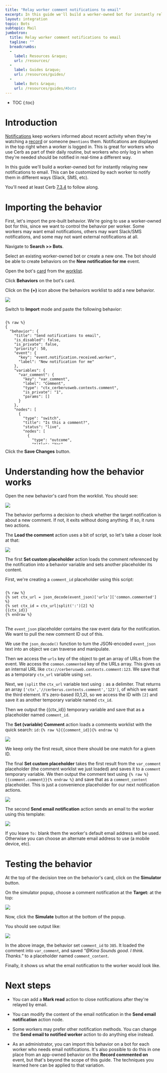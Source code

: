 ```yaml
---
title: "Relay worker comment notifications to email"
excerpt: In this guide we'll build a worker-owned bot for instantly relaying new notifications to email. This can be customized to notify in various ways (Slack, SMS, etc).
layout: integration
topic: Bots
subtopic: Mail
jumbotron:
  title: Relay worker comment notifications to email
  tagline: ""
  breadcrumbs:
  -
    label: Resources &raquo;
    url: /resources/
  -
    label: Guides &raquo;
    url: /resources/guides/
  -
    label: Bots &raquo;
    url: /resources/guides/#bots
---
```


* TOC
{:toc}

# Introduction

[Notifications](/docs/notifications/) keep workers informed about recent activity when they're watching a [record](/docs/records/) or someone `@mentions` them.  Notifications are displayed in the top right when a worker is logged in.  This is great for workers who use Cerb as part of their daily routine, but workers who only log in when they're needed should be notified in real-time a different way.

In this guide we'll build a worker-owned bot for instantly relaying new notifications to email. This can be customized by each worker to notify them in different ways (Slack, SMS, etc).

You'll need at least Cerb [7.3.4](/releases/7.3.4/) to follow along.

# Importing the behavior

First, let's import the pre-built behavior.  We're going to use a worker-owned bot for this, since we want to control the behavior per worker.  Some workers may want email notifications, others may want Slack/SMS notifications, and some may not want external notifications at all.

Navigate to **Search >> Bots**.

Select an existing worker-owned bot or create a new one.  The bot should be able to create behaviors on the **New notification for me** event.

Open the bot's [card](/docs/records/#cards) from the [worklist](/docs/workspaces/#worklists).

Click **Behaviors** on the bot's card.

Click on the **(+)** icon above the behaviors worklist to add a new behavior.

<div class="cerb-screenshot">
<img src="/assets/images/guides/common/worklist-add.png" class="screenshot">
</div>

Switch to **Import** mode and paste the following behavior:

<pre style="max-height:29.5em;">
<code class="language-json">
{% raw %}
{
  "behavior": {
    "title": "Send notifications to email",
    "is_disabled": false,
    "is_private": false,
    "priority": 50,
    "event": {
      "key": "event.notification.received.worker",
      "label": "New notification for me"
    },
    "variables": {
      "var_comment": {
        "key": "var_comment",
        "label": "Comment",
        "type": "ctx_cerberusweb.contexts.comment",
        "is_private": "1",
        "params": []
      }
    },
    "nodes": [
      {
        "type": "switch",
        "title": "Is this a comment?",
        "status": "live",
        "nodes": [
          {
            "type": "outcome",
            "title": "Yes",
            "status": "live",
            "params": {
              "groups": [
                {
                  "any": 0,
                  "conditions": [
                    {
                      "condition": "message",
                      "oper": "contains",
                      "value": "commented"
                    }
                  ]
                }
              ]
            },
            "nodes": [
              {
                "type": "action",
                "title": "Load the comment",
                "status": "live",
                "params": {
                  "actions": [
                    {
                      "action": "_set_custom_var",
                      "value": "{% set ctx_url = json_decode(event_json)['urls']['common.commented'] %}\r\n{% set ctx_id = ctx_url|split(':')[2] %}\r\n{{ctx_id}}",
                      "format": "",
                      "is_simulator_only": "0",
                      "var": "comment_id"
                    },
                    {
                      "action": "var_comment",
                      "search_mode": "quick_search",
                      "quick_search": "id:{{comment_id}}",
                      "limit": "first",
                      "limit_count": "1",
                      "mode": "add",
                      "worklist_model": null
                    },
                    {
                      "action": "_set_custom_var",
                      "value": "{% set comment = var_comment|first %}\r\n{{comment.comment}}",
                      "format": "",
                      "is_simulator_only": "0",
                      "var": "comment_content"
                    }
                  ]
                }
              },
              {
                "type": "action",
                "title": "Send email notification",
                "status": "live",
                "params": {
                  "actions": [
                    {
                      "action": "send_email_owner",
                      "subject": "[Cerb] Notification: {{message}}",
                      "content": "{{message}}\r\n\r\n{{comment_content}}\r\n\r\nPermalink: {{url}}"
                    }
                  ]
                }
              }
            ]
          }
        ]
      }
    ]
  }
}
{% endraw %}
</code>
</pre>

Click the **Save Changes** button.

# Understanding how the behavior works

Open the new behavior's card from the worklist. You should see:

<div class="cerb-screenshot">
<img src="/assets/images/guides/bots/comment-notifications/behavior.png" class="screenshot">
</div>

The behavior performs a decision to check whether the target notification is about a new comment. If not, it exits without doing anything.  If so, it runs two actions.

The **Load the comment** action uses a bit of script, so let's take a closer look at that:

<div class="cerb-screenshot">
<img src="/assets/images/guides/bots/comment-notifications/behavior-action-comment-id.png" class="screenshot">
</div>

The first **Set custom placeholder** action loads the comment referenced by the notification into a behavior variable and sets another placeholder its content.

First, we're creating a `comment_id` placeholder using this script:

<pre>
<code class="language-twig">
{% raw %}
{% set ctx_url = json_decode(event_json)['urls']['common.commented'] %}
{% set ctx_id = ctx_url|split(':')[2] %}
{{ctx_id}}
{% endraw %}
</code>
</pre>

The `event_json` placeholder contains the raw event data for the notification.  We want to pull the new comment ID out of this.

We use the `json_decode()` function to turn the JSON-encoded `event_json` text into an object we can traverse and manipulate.

Then we access the `urls` key of the object to get an array of URLs from the event. We access the `common.commented` key of the URLs array.  This gives us an internal URL like `ctx://cerberusweb.contexts.comment:123`.  We save that as a temporary `ctx_url` variable using `set`.

Next, we `|split` the `ctx_url` variable text using `:` as a delimiter.  That returns an array `['ctx','//cerberus.contexts.comment','123']`, of which we want the third element.  It's zero-based (0,1,2), so we access the ID with `[2]` and save it as another temporary variable named `ctx_id`.

Then we output the {{ctx_id}} temporary variable and save that as a placeholder named `comment_id`.

The **Set (variable) Comment** action loads a comments worklist with the quick search: `id:{% raw %}{{comment_id}}{% endraw %}`

<div class="cerb-screenshot">
<img src="/assets/images/guides/bots/comment-notifications/behavior-action-comment-load.png" class="screenshot">
</div>

We keep only the first result, since there should be one match for a given ID.

The final **Set custom placeholder** takes the first result from the `var_comment` placeholder (the comment worklist we just loaded) and saves it to a `comment` temporary variable.  We then output the comment text using `{% raw %}{{comment.comment}}{% endraw %}` and save that as a `comment_content` placeholder.  This is just a convenience placeholder for our next notification actions.

<div class="cerb-screenshot">
<img src="/assets/images/guides/bots/comment-notifications/behavior-action-comment-content.png" class="screenshot">
</div>

The second **Send email notification** action sends an email to the worker using this template:

<div class="cerb-screenshot">
<img src="/assets/images/guides/bots/comment-notifications/behavior-action-email.png" class="screenshot">
</div>

If you leave `To:` blank them the worker's default email address will be used.  Otherwise you can choose an alternate email address to use (a mobile device, etc).

# Testing the behavior

At the top of the decision tree on the behavior's card, click on the **Simulator** button.

On the simulator popup, choose a comment notification at the **Target:** at the top:

<div class="cerb-screenshot">
<img src="/assets/images/guides/bots/comment-notifications/behavior-simulate-target.png" class="screenshot">
</div>

Now, click the **Simulate** button at the bottom of the popup.

You should see output like:

<div class="cerb-screenshot">
<img src="/assets/images/guides/bots/comment-notifications/behavior-simulator.png" class="screenshot">
</div>

In the above image, the behavior set `comment_id` to `385`.  It loaded the comment into `var_comment`, and saved _"@Kina Sounds good.  I think.  Thanks."_ to a placeholder named `comment_content`.

Finally, it shows us what the email notification to the worker would look like.

# Next steps

* You can add a **Mark read** action to close notifications after they're relayed by email.

* You can modify the content of the email notification in the **Send email notification** action node.

* Some workers may prefer other notification methods. You can change the **Send email to notified worker** action to do anything else instead.

* As an administrator, you can import this behavior on a bot for each worker who needs email notifications.  It's also possible to do this in one place from an app-owned behavior on the **Record commented on** event, but that's beyond the scope of this guide.  The techniques you learned here can be applied to that variation.